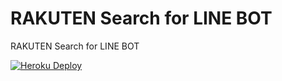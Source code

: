 # RAKUTEN Search for LINE BOT

RAKUTEN Search for LINE BOT

[![Heroku Deploy](https://www.herokucdn.com/deploy/button.png)](https://heroku.com/deploy?template=https://github.com/yamano/line-rakuten-search)

